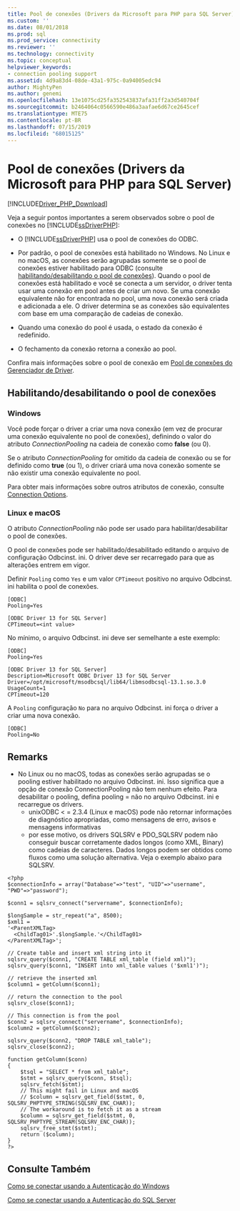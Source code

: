 ```yaml
---
title: Pool de conexões (Drivers da Microsoft para PHP para SQL Server) | Microsoft Docs
ms.custom: ''
ms.date: 08/01/2018
ms.prod: sql
ms.prod_service: connectivity
ms.reviewer: ''
ms.technology: connectivity
ms.topic: conceptual
helpviewer_keywords:
- connection pooling support
ms.assetid: 4d9a83d4-08de-43a1-975c-0a94005edc94
author: MightyPen
ms.author: genemi
ms.openlocfilehash: 13e1075cd25fa352543837afa31ff2a3d540704f
ms.sourcegitcommit: b2464064c0566590e486a3aafae6d67ce2645cef
ms.translationtype: MTE75
ms.contentlocale: pt-BR
ms.lasthandoff: 07/15/2019
ms.locfileid: "68015125"
---
```

# <a name="connection-pooling-microsoft-drivers-for-php-for-sql-server"></a>Pool de conexões (Drivers da Microsoft para PHP para SQL Server)
[!INCLUDE[Driver_PHP_Download](../../includes/driver_php_download.md)]

Veja a seguir pontos importantes a serem observados sobre o pool de conexões no [!INCLUDE[ssDriverPHP](../../includes/ssdriverphp_md.md)]:  
  
-   O [!INCLUDE[ssDriverPHP](../../includes/ssdriverphp_md.md)] usa o pool de conexões do ODBC.  
  
-   Por padrão, o pool de conexões está habilitado no Windows. No Linux e no macOS, as conexões serão agrupadas somente se o pool de conexões estiver habilitado para ODBC (consulte [habilitando/desabilitando o pool de conexões](#enablingdisabling-connection-pooling)). Quando o pool de conexões está habilitado e você se conecta a um servidor, o driver tenta usar uma conexão em pool antes de criar um novo. Se uma conexão equivalente não for encontrada no pool, uma nova conexão será criada e adicionada a ele. O driver determina se as conexões são equivalentes com base em uma comparação de cadeias de conexão.  
  
-   Quando uma conexão do pool é usada, o estado da conexão é redefinido.  
  
-   O fechamento da conexão retorna a conexão ao pool.  
  
Confira mais informações sobre o pool de conexão em [Pool de conexões do Gerenciador de Driver](../../odbc/reference/develop-app/driver-manager-connection-pooling.md).  
  
## <a name="enablingdisabling-connection-pooling"></a>Habilitando/desabilitando o pool de conexões
### <a name="windows"></a>Windows
Você pode forçar o driver a criar uma nova conexão (em vez de procurar uma conexão equivalente no pool de conexões), definindo o valor do atributo *ConnectionPooling* na cadeia de conexão como **false** (ou 0).  
  
Se o atributo *ConnectionPooling* for omitido da cadeia de conexão ou se for definido como **true** (ou 1), o driver criará uma nova conexão somente se não existir uma conexão equivalente no pool.  
  
Para obter mais informações sobre outros atributos de conexão, consulte [Connection Options](../../connect/php/connection-options.md).  
### <a name="linux-and-macos"></a>Linux e macOS
O atributo *ConnectionPooling* não pode ser usado para habilitar/desabilitar o pool de conexões. 

O pool de conexões pode ser habilitado/desabilitado editando o arquivo de configuração Odbcinst. ini. O driver deve ser recarregado para que as alterações entrem em vigor.

Definir `Pooling` como `Yes` e um valor `CPTimeout` positivo no arquivo Odbcinst. ini habilita o pool de conexões. 
```
[ODBC]
Pooling=Yes

[ODBC Driver 13 for SQL Server]
CPTimeout=<int value>
```
  
No mínimo, o arquivo Odbcinst. ini deve ser semelhante a este exemplo:

```
[ODBC]
Pooling=Yes

[ODBC Driver 13 for SQL Server]
Description=Microsoft ODBC Driver 13 for SQL Server
Driver=/opt/microsoft/msodbcsql/lib64/libmsodbcsql-13.1.so.3.0
UsageCount=1
CPTimeout=120
```

A `Pooling` configuração `No` para no arquivo Odbcinst. ini força o driver a criar uma nova conexão.
```
[ODBC]
Pooling=No
```

## <a name="remarks"></a>Remarks
- No Linux ou no macOS, todas as conexões serão agrupadas se o pooling estiver habilitado no arquivo Odbcinst. ini. Isso significa que a opção de conexão ConnectionPooling não tem nenhum efeito. Para desabilitar o pooling, defina pooling = não no arquivo Odbcinst. ini e recarregue os drivers.
  - unixODBC < = 2.3.4 (Linux e macOS) pode não retornar informações de diagnóstico apropriadas, como mensagens de erro, avisos e mensagens informativas
  - por esse motivo, os drivers SQLSRV e PDO_SQLSRV podem não conseguir buscar corretamente dados longos (como XML, Binary) como cadeias de caracteres. Dados longos podem ser obtidos como fluxos como uma solução alternativa. Veja o exemplo abaixo para SQLSRV.

```
<?php
$connectionInfo = array("Database"=>"test", "UID"=>"username", "PWD"=>"password");

$conn1 = sqlsrv_connect("servername", $connectionInfo);

$longSample = str_repeat("a", 8500);
$xml1 = 
'<ParentXMLTag>
  <ChildTag01>'.$longSample.'</ChildTag01>
</ParentXMLTag>';

// Create table and insert xml string into it
sqlsrv_query($conn1, "CREATE TABLE xml_table (field xml)");
sqlsrv_query($conn1, "INSERT into xml_table values ('$xml1')");

// retrieve the inserted xml
$column1 = getColumn($conn1);

// return the connection to the pool
sqlsrv_close($conn1);

// This connection is from the pool
$conn2 = sqlsrv_connect("servername", $connectionInfo);
$column2 = getColumn($conn2);

sqlsrv_query($conn2, "DROP TABLE xml_table");
sqlsrv_close($conn2);

function getColumn($conn)
{
    $tsql = "SELECT * from xml_table";
    $stmt = sqlsrv_query($conn, $tsql);
    sqlsrv_fetch($stmt);
    // This might fail in Linux and macOS
    // $column = sqlsrv_get_field($stmt, 0, SQLSRV_PHPTYPE_STRING(SQLSRV_ENC_CHAR));
    // The workaround is to fetch it as a stream
    $column = sqlsrv_get_field($stmt, 0, SQLSRV_PHPTYPE_STREAM(SQLSRV_ENC_CHAR));
    sqlsrv_free_stmt($stmt);
    return ($column);
}
?>
```


## <a name="see-also"></a>Consulte Também  
[Como se conectar usando a Autenticação do Windows](../../connect/php/how-to-connect-using-windows-authentication.md)

[Como se conectar usando a Autenticação do SQL Server](../../connect/php/how-to-connect-using-sql-server-authentication.md)  
  
